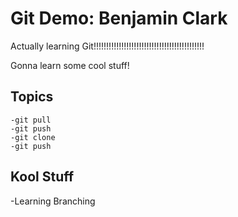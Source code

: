 # Git Demo: Benjamin Clark

Actually learning Git!!!!!!!!!!!!!!!!!!!!!!!!!!!!!!!!!!!!!!!!!!!!

Gonna learn some cool stuff!

## Topics
    -git pull 
    -git push
    -git clone
    -git push

## Kool Stuff
  -Learning Branching